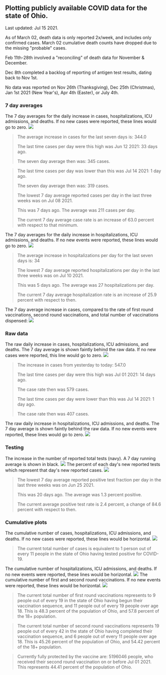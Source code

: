 ## Plotting publicly available COVID data for the state of Ohio. 

Last updated: Jul 15 2021. 

As of March 02, death data is only reported 2x/week, and includes only confirmed cases. March 02 cumulative death counts have dropped due to the missing "probable" cases.

Feb 11th-28th involved a "reconciling" of death data for November & December.

Dec 8th completed a backlog of reporting of antigen test results, dating back to Nov 1st.

No data was reported on Nov 26th (Thanksgiving), Dec 25th (Christmas), Jan 1st 2021 (New Year's), Apr 4th (Easter), or July 4th.
### 7 day averages
The 7 day averages for the daily increase in cases, hospitalizations, ICU admissions, and deaths. If no new cases were reported, these lines would go to zero.
![](7dayaverage_cases.png)

>The average increase in cases for the last seven days is: 344.0
>
>The last time cases per day were this high was Jun 12 2021: 33 days ago.
>
>The seven day average then was: 345 cases.

>
>The last time cases per day was lower than this was Jul 14 2021: 1 day ago.
>
>The seven day average then was: 319 cases.
>
>The lowest 7 day average reported cases per day in the last three weeks was on Jul 08 2021.
>
>This was 7 days ago. The average was 211 cases per day.
>
>The current 7 day average case rate is an increase of 63.0 percent with respect to that minimum.

The 7 day averages for the daily increase in hospitalizations, ICU admissions, and deaths. If no new events were reported, these lines would go to zero.
![](7dayaverage_hospital.png)

>The average increase in hospitalizations per day for the last seven days is: 34
>
>The lowest 7 day average reported hospitalizations per day in the last three weeks was on Jul 10 2021.
>
>This was 5 days ago. The average was 27 hospitalizations per day.
>
>The current 7 day average hospitalization rate is an increase of 25.9 percent with respect to then.

The 7 day average increase in cases, compared to the rate of first round vaccinations, second round vaccinations, and total number of vaccinations dispensed:
![](DailyVaccinationsCases.png)

### Raw data
The raw daily increase in cases, hospitalizations, ICU admissions, and deaths. The 7 day average is shown faintly behind the raw data. If no new cases were reported, this line would go to zero.
![](DailyCases.png)

>The increase in cases from yesterday to today: 547.0 
>
>The last time cases per day were this high was Jul 01 2021: 14 days ago. 
>
>The case rate then was 579 cases.
>
>The last time cases per day were lower than this was Jul 14 2021: 1 day ago. 
>
>The case rate then was 407 cases.

The raw daily increase in hospitalizations, ICU admissions, and deaths. The 7 day average is shown faintly behind the raw data. If no new events were reported, these lines would go to zero.
![](DailyHospitalizations.png)

### Testing

The increase in the number of reported total tests (navy). A 7 day running average is shown in black.
![](DailyTests.png)
The percent of each day's new reported tests which represent that day's new reported cases.
![](percentpositive_tests.png)

>The lowest 7 day average reported positive test fraction per day in the last three weeks was on Jun 25 2021.
>
>This was 20 days ago. The average was 1.3 percent positive. 
>
>The current average positive test rate is 2.4 percent, a change of 84.6 percent with respect to then. 

### Cumulative plots
The cumulative number of cases, hospitalizations, ICU admissions, and deaths. If no new cases were reported, these lines would be horizontal.
![](Cases.png)

>The current total number of cases is equivalent to 1 person out of every 11 people in the state of Ohio having tested positive for COVID-19.

The cumulative number of hospitalizations, ICU admissions, and deaths. If no new events were reported, these lines would be horizontal.
![](Hospitalizations.png)
The cumulative number of first and second round vaccinations. If no new events were reported, these lines would be horizontal.
![](Vaccinations.png)

>The current total number of first round vaccinations represents to 9 people out of every 19 in the state of Ohio having begun their vaccination sequence, and 11 people out of every 19 people over age 18.
 >This is 48.3 percent of the population of Ohio, and 57.8 percent of the 18+ population.

>The current total number of second round vaccinations represents 19 people out of every 42 in the state of Ohio having completed their vaccination sequence, and 6 people out of every 11 people over age 18. 
>This is 45.26 percent of the population of Ohio, and 54.42 percent of the 18+ population.

>Currently fully protected by the vaccine are: 5196046 people, who received their second round vaccination on or before Jul 01 2021.
>This represents 44.41 percent of the population of Ohio.

